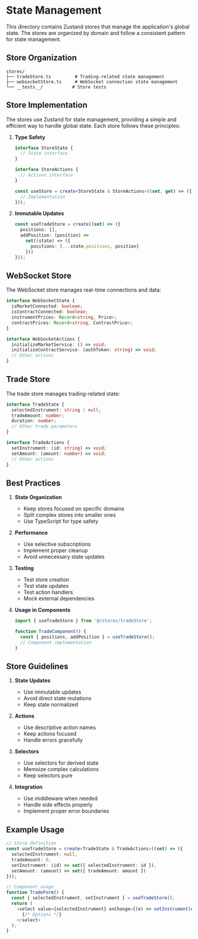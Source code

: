 # State Management

This directory contains Zustand stores that manage the application's global state. The stores are organized by domain and follow a consistent pattern for state management.

## Store Organization

```
stores/
├── tradeStore.ts         # Trading-related state management
├── websocketStore.ts     # WebSocket connection state management
└── __tests__/           # Store tests
```

## Store Implementation

The stores use Zustand for state management, providing a simple and efficient way to handle global state. Each store follows these principles:

1. **Type Safety**
   ```typescript
   interface StoreState {
     // State interface
   }

   interface StoreActions {
     // Actions interface
   }

   const useStore = create<StoreState & StoreActions>((set, get) => ({
     // Implementation
   }));
   ```

2. **Immutable Updates**
   ```typescript
   const useTradeStore = create((set) => ({
     positions: [],
     addPosition: (position) => 
       set((state) => ({
         positions: [...state.positions, position]
       }))
   }));
   ```

## WebSocket Store

The WebSocket store manages real-time connections and data:

```typescript
interface WebSocketState {
  isMarketConnected: boolean;
  isContractConnected: boolean;
  instrumentPrices: Record<string, Price>;
  contractPrices: Record<string, ContractPrice>;
}

interface WebSocketActions {
  initializeMarketService: () => void;
  initializeContractService: (authToken: string) => void;
  // Other actions
}
```

## Trade Store

The trade store manages trading-related state:

```typescript
interface TradeState {
  selectedInstrument: string | null;
  tradeAmount: number;
  duration: number;
  // Other trade parameters
}

interface TradeActions {
  setInstrument: (id: string) => void;
  setAmount: (amount: number) => void;
  // Other actions
}
```

## Best Practices

1. **State Organization**
   - Keep stores focused on specific domains
   - Split complex stores into smaller ones
   - Use TypeScript for type safety

2. **Performance**
   - Use selective subscriptions
   - Implement proper cleanup
   - Avoid unnecessary state updates

3. **Testing**
   - Test store creation
   - Test state updates
   - Test action handlers
   - Mock external dependencies

4. **Usage in Components**
   ```typescript
   import { useTradeStore } from '@/stores/tradeStore';

   function TradeComponent() {
     const { positions, addPosition } = useTradeStore();
     // Component implementation
   }
   ```

## Store Guidelines

1. **State Updates**
   - Use immutable updates
   - Avoid direct state mutations
   - Keep state normalized

2. **Actions**
   - Use descriptive action names
   - Keep actions focused
   - Handle errors gracefully

3. **Selectors**
   - Use selectors for derived state
   - Memoize complex calculations
   - Keep selectors pure

4. **Integration**
   - Use middleware when needed
   - Handle side effects properly
   - Implement proper error boundaries

## Example Usage

```typescript
// Store definition
const useTradeStore = create<TradeState & TradeActions>((set) => ({
  selectedInstrument: null,
  tradeAmount: 0,
  setInstrument: (id) => set({ selectedInstrument: id }),
  setAmount: (amount) => set({ tradeAmount: amount })
}));

// Component usage
function TradeForm() {
  const { selectedInstrument, setInstrument } = useTradeStore();
  return (
    <select value={selectedInstrument} onChange={(e) => setInstrument(e.target.value)}>
      {/* Options */}
    </select>
  );
}
